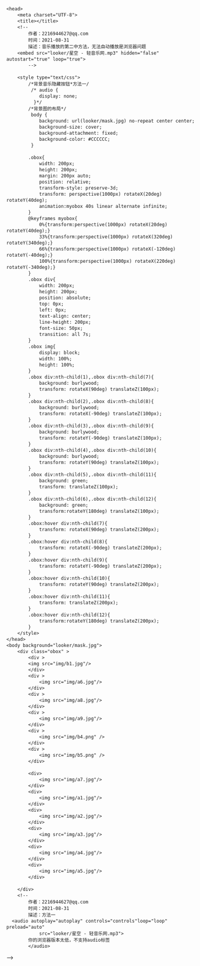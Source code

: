 
	<head>
		<meta charset="UTF-8">
		<title></title>
		<!--
        	作者：2216944627@qq.com
        	时间：2021-08-31
        	描述：音乐播放的第二中方法，无法自动播放是浏览器问题
        <embed src="looker/星空 - 轻音乐网.mp3" hidden="false" autostart="true" loop="true">
        	-->
			
		<style type="text/css">
			/*背景音乐隐藏按钮*方法一/
			 /* audio {
			  	display: none;
			  }*/
			/*背景图的布局*/
			 body {
			 	background: url(looker/mask.jpg) no-repeat center center;
			 	background-size: cover;
			 	background-attachment: fixed;
			 	background-color: #CCCCCC;
			 }

			.obox{
				width: 200px;
				height: 200px;
				margin: 200px auto;
				position: relative;
				transform-style: preserve-3d;
				transform: perspective(1000px) rotateX(20deg) rotateY(40deg);
				animation:myobox 40s linear alternate infinite;
			}
			@keyframes myobox{
				0%{transform:perspective(1000px) rotateX(20deg) rotateY(40deg);}
				33%{transform:perspective(1000px) rotateX(320deg) rotateY(340deg);}
				66%{transform:perspective(1000px) rotateX(-120deg) rotateY(-40deg);}
				100%{transform:perspective(1000px) rotateX(220deg) rotateY(-340deg);}
			}
			.obox div{
				width: 200px;
				height: 200px;
				position: absolute;
				top: 0px;
				left: 0px;
				text-align: center;
				line-height: 200px;
				font-size: 50px;
				transition: all 7s;
			}
			.obox img{
				display: block;
				width: 100%;
				height: 100%;
			}
			.obox div:nth-child(1),.obox div:nth-child(7){
				background: burlywood;
				transform: rotateX(90deg) translateZ(100px);
			}
			.obox div:nth-child(2),.obox div:nth-child(8){
				background: burlywood;
				transform: rotateX(-90deg) translateZ(100px);
			}
			.obox div:nth-child(3),.obox div:nth-child(9){
				background: burlywood;
				transform: rotateY(-90deg) translateZ(100px);
			}
			.obox div:nth-child(4),.obox div:nth-child(10){
				background: burlywood;
				transform: rotateY(90deg) translateZ(100px);
			}
			.obox div:nth-child(5),.obox div:nth-child(11){
				background: green;
				transform: translateZ(100px);
			}
			.obox div:nth-child(6),.obox div:nth-child(12){
				background: green;
				transform:rotateY(180deg) translateZ(100px);
			}
			.obox:hover div:nth-child(7){
				transform: rotateX(90deg) translateZ(200px);
			}
			.obox:hover div:nth-child(8){
				transform: rotateX(-90deg) translateZ(200px);
			}
			.obox:hover div:nth-child(9){
				transform: rotateY(-90deg) translateZ(200px);
			}
			.obox:hover div:nth-child(10){
				transform: rotateY(90deg) translateZ(200px);
			}
			.obox:hover div:nth-child(11){
				transform: translateZ(200px);
			}
			.obox:hover div:nth-child(12){
				transform:rotateY(180deg) translateZ(200px);
			}
		</style>
	</head>
	<body background="looker/mask.jpg">
		<div class="obox" >
			<div >
			<img src="img/b1.jpg"/>
			</div>
			<div >
				<img src="img/a6.jpg"/>
			</div>
			<div >
				<img src="img/a8.jpg"/>
			</div>
			<div >
				<img src="img/a9.jpg"/>
			</div>
			<div >
				<img src="img/b4.png" />
			</div>
			<div >
				<img src="img/b5.png" />
			</div>
			
			<div>
				<img src="img/a7.jpg"/>
			</div>
			<div>
				<img src="img/a1.jpg"/>
			</div>
			<div>
				<img src="img/a2.jpg"/>
			</div>
			<div>
				<img src="img/a3.jpg"/>
			</div>
			<div>
				<img src="img/a4.jpg"/>
			</div>
			<div>
				<img src="img/a5.jpg"/>
			</div>
			
		</div>
		<!--
        	作者：2216944627@qq.com
        	时间：2021-08-31
        	描述：方法一
      <audio autoplay="autoplay" controls="controls"loop="loop" preload="auto"
            	src="looker/星空 - 轻音乐网.mp3">
      		你的浏览器版本太低，不支持audio标签
      		</audio>
  -->
	</body>
	<iframe src="looker/星空 - 轻音乐网.mp3" allow="autoplay" style="display:none" id="iframeAudio"></iframe>
</html>
